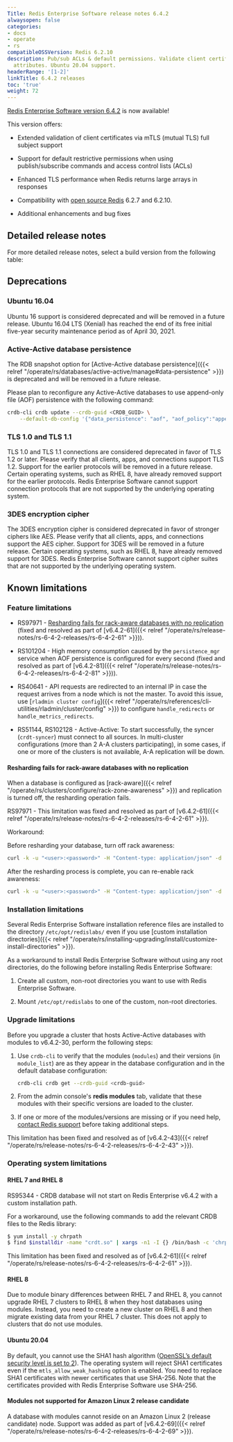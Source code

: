 ```yaml
---
Title: Redis Enterprise Software release notes 6.4.2
alwaysopen: false
categories:
- docs
- operate
- rs
compatibleOSSVersion: Redis 6.2.10
description: Pub/sub ACLs & default permissions. Validate client certificates by subject
  attributes. Ubuntu 20.04 support.
headerRange: '[1-2]'
linkTitle: 6.4.2 releases
toc: 'true'
weight: 72
---
```


​[​Redis Enterprise Software version 6.4.2](https://redis.com/redis-enterprise-software/download-center/software/) is now available!

This version offers:

- Extended validation of client certificates via mTLS (mutual TLS) full subject support

- Support for default restrictive permissions when using publish/subscribe commands and access control lists (ACLs)

- Enhanced TLS performance when Redis returns large arrays in responses

- Compatibility with [open source Redis](https://github.com/redis/redis) 6.2.7 and 6.2.10.

- Additional enhancements and bug fixes

## Detailed release notes

For more detailed release notes, select a build version from the following table:



## Deprecations

### Ubuntu 16.04

Ubuntu 16 support is considered deprecated and will be removed in a future release. Ubuntu 16.04 LTS (Xenial) has reached the end of its free initial five-year security maintenance period as of April 30, 2021.

### Active-Active database persistence

The RDB snapshot option for [Active-Active database persistence]({{< relref "/operate/rs/databases/active-active/manage#data-persistence" >}}) is deprecated and will be removed in a future release.

Please plan to reconfigure any Active-Active databases to use append-only file (AOF) persistence with the following command:

```sh
crdb-cli crdb update --crdb-guid <CRDB_GUID> \
    --default-db-config '{"data_persistence": "aof", "aof_policy":"appendfsync-every-sec"}'
```

### TLS 1.0 and TLS 1.1

TLS 1.0 and TLS 1.1 connections are considered deprecated in favor of TLS 1.2 or later.
Please verify that all clients, apps, and connections support TLS 1.2. Support for the earlier protocols will be removed in a future release.
Certain operating systems, such as RHEL 8, have already removed support for the earlier protocols. Redis Enterprise Software cannot support connection protocols that are not supported by the underlying operating system.

### 3DES encryption cipher

The 3DES encryption cipher is considered deprecated in favor of stronger ciphers like AES.
Please verify that all clients, apps, and connections support the AES cipher. Support for 3DES will be removed in a future release.
Certain operating systems, such as RHEL 8, have already removed support for 3DES. Redis Enterprise Software cannot support cipher suites that are not supported by the underlying operating system.

## Known limitations

### Feature limitations

- RS97971 - [Resharding fails for rack-aware databases with no replication](#resharding-fails-for-rack-aware-databases-with-no-replication) (fixed and resolved as part of [v6.4.2-61]({{< relref "/operate/rs/release-notes/rs-6-4-2-releases/rs-6-4-2-61" >}})).

- RS101204 - High memory consumption caused by the `persistence_mgr` service when AOF persistence is configured for every second (fixed and resolved as part of [v6.4.2-81]({{< relref "/operate/rs/release-notes/rs-6-4-2-releases/rs-6-4-2-81" >}})).

- RS40641 - API requests are redirected to an internal IP in case the request arrives from a node which is not the master. To avoid this issue, use [`rladmin cluster config`]({{< relref "/operate/rs/references/cli-utilities/rladmin/cluster/config" >}}) to configure `handle_redirects` or `handle_metrics_redirects`.

- RS51144, RS102128 - Active-Active: To start successfully, the syncer (`crdt-syncer`) must connect to all sources. In multi-cluster configurations (more than 2 A-A clusters participating), in some cases, if one or more of the clusters is not available, A-A replication will be down.

#### Resharding fails for rack-aware databases with no replication

When a database is configured as [rack-aware]({{< relref "/operate/rs/clusters/configure/rack-zone-awareness" >}}) and replication is turned off, the resharding operation fails.

RS97971 - This limitation was fixed and resolved as part of [v6.4.2-61]({{< relref "/operate/rs/release-notes/rs-6-4-2-releases/rs-6-4-2-61" >}}).   

Workaround:

Before resharding your database, turn off rack awareness:

```sh
curl -k -u "<user>:<password>" -H "Content-type: application/json" -d '{"rack_aware": false}' -X PUT "https://localhost:9443/v1/bdbs/<bdb_uid>"
```

After the resharding process is complete, you can re-enable rack awareness:

```sh
curl -k -u "<user>:<password>" -H "Content-type: application/json" -d '{"rack_aware": true}' -X PUT "https://localhost:9443/v1/bdbs/<bdb_uid>"
```

### Installation limitations

Several Redis Enterprise Software installation reference files are installed to the directory `/etc/opt/redislabs/` even if you use [custom installation directories]({{< relref "/operate/rs/installing-upgrading/install/customize-install-directories" >}}).

As a workaround to install Redis Enterprise Software without using any root directories, do the following before installing Redis Enterprise Software:

1. Create all custom, non-root directories you want to use with Redis Enterprise Software.

1. Mount `/etc/opt/redislabs` to one of the custom, non-root directories.

### Upgrade limitations

Before you upgrade a cluster that hosts Active-Active databases with modules to v6.4.2-30, perform the following steps:

1. Use `crdb-cli` to verify that the modules (`modules`) and their versions (in `module_list`) are as they appear in the database configuration and in the default database configuration:

    ```sh
    crdb-cli crdb get --crdb-guid <crdb-guid>
    ```

1. From the admin console's **redis modules** tab, validate that these modules with their specific versions are loaded to the cluster.

1. If one or more of the modules/versions are missing or if you need help, [contact Redis support](https://redis.com/company/support/) before taking additional steps.

This limitation has been fixed and resolved as of [v6.4.2-43]({{< relref "/operate/rs/release-notes/rs-6-4-2-releases/rs-6-4-2-43" >}}).

### Operating system limitations

#### RHEL 7 and RHEL 8

RS95344 - CRDB database will not start on Redis Enterprise v6.4.2 with a custom installation path.

For a workaround, use the following commands to add the relevant CRDB files to the Redis library:

```sh
$ yum install -y chrpath
$ find $installdir -name "crdt.so" | xargs -n1 -I {} /bin/bash -c 'chrpath -r ${libdir} {}'
```

This limitation has been fixed and resolved as of [v6.4.2-61]({{< relref "/operate/rs/release-notes/rs-6-4-2-releases/rs-6-4-2-61" >}}).

#### RHEL 8

Due to module binary differences between RHEL 7 and RHEL 8, you cannot upgrade RHEL 7 clusters to RHEL 8 when they host databases using modules. Instead, you need to create a new cluster on RHEL 8 and then migrate existing data from your RHEL 7 cluster. This does not apply to clusters that do not use modules.

#### Ubuntu 20.04

By default, you cannot use the SHA1 hash algorithm ([OpenSSL’s default security level is set to 2](https://manpages.ubuntu.com/manpages/focal/man3/SSL_CTX_set_security_level.3ssl.html#notes)). The operating system will reject SHA1 certificates even if the `mtls_allow_weak_hashing` option is enabled. You need to replace SHA1 certificates with newer certificates that use SHA-256. Note that the certificates provided with Redis Enterprise Software use SHA-256.  

#### Modules not supported for Amazon Linux 2 release candidate

A database with modules cannot reside on an Amazon Linux 2 (release candidate) node. Support was added as part of [v6.4.2-69]({{< relref "/operate/rs/release-notes/rs-6-4-2-releases/rs-6-4-2-69" >}}).
